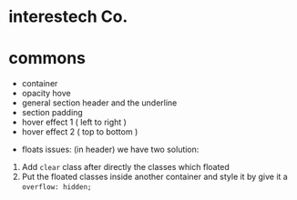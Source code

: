 # interestech Co.

# commons 
  - container
  - opacity hove
  - general section header and the underline
  - section padding
  - hover effect 1 ( left to right )
  - hover effect 2 ( top to bottom ) 

* floats issues: (in header)
 we have two solution: 
 1. Add `clear` class after directly the classes which floated
 2. Put the floated classes inside another container and style it by give it a `overflow: hidden;`